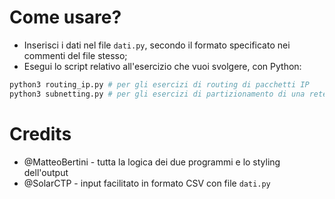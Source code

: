 # Come usare?
- Inserisci i dati nel file `dati.py`, secondo il formato specificato nei commenti del file stesso;
- Esegui lo script relativo all'esercizio che vuoi svolgere, con Python:
```bash
python3 routing_ip.py # per gli esercizi di routing di pacchetti IP
python3 subnetting.py # per gli esercizi di partizionamento di una rete in tante subnets
```

# Credits
- @MatteoBertini - tutta la logica dei due programmi e lo styling dell'output
- @SolarCTP - input facilitato in formato CSV con file `dati.py`
